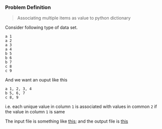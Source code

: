 ### Problem Definition
> Associating multiple items as value to python dictionary

Consider following type of data set.
```
a 1
a 2
a 3
a 4
b 5
b 6 
b 7
c 8
c 9
```

And we want an ouput like this
```
a 1, 2, 3, 4
b 5, 6, 7
c 8, 9
```

i.e. each unique value in column `1` is associated with values in common `2` if the value in column `1` is same

The input file is something like [this](https://github.com/lakhujanivijay/GeneralProblems/blob/master/Python_Dictionary/out_1.txt); and the output file is [this](https://github.com/lakhujanivijay/GeneralProblems/blob/master/Python_Dictionary/out2.txt)
